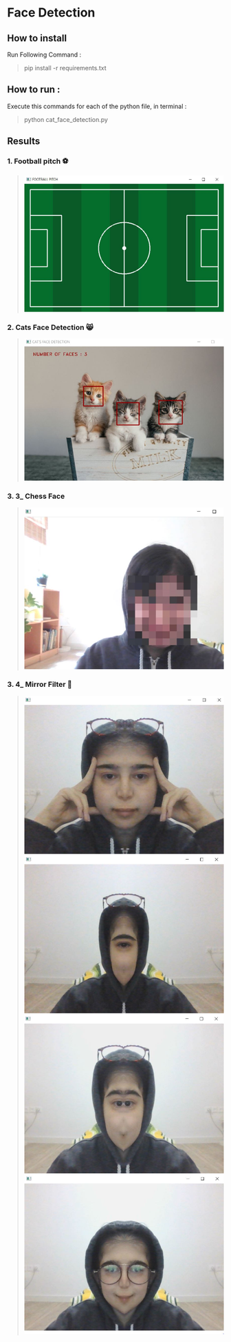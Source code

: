# Face Detection 

## How to install 
Run Following Command :
> pip install -r requirements.txt 
## How to run :
Execute this commands for each of the python file, in terminal :
> python cat_face_detection.py 
## Results 
### 1. Football pitch ⚽
> ![image](https://github.com/kiana-jahanshid/Image-Processing/blob/main/Assignment_28/outputs/football_pitch.JPG)
### 2. Cats Face Detection 😸
> ![image](https://github.com/kiana-jahanshid/Image-Processing/blob/main/Assignment_28/outputs/cats.JPG)
### 3. 3_ Chess Face 
> ![image](https://github.com/kiana-jahanshid/Image-Processing/blob/main/Assignment_28/outputs/4_3_chess.JPG) 
>
### 3. 4_ Mirror Filter 💠
> ![image](https://github.com/kiana-jahanshid/Image-Processing/blob/main/Assignment_28/outputs/mirror3.JPG)
> ![image](https://github.com/kiana-jahanshid/Image-Processing/blob/main/Assignment_28/outputs/mirror2.JPG)
> ![image](https://github.com/kiana-jahanshid/Image-Processing/blob/main/Assignment_28/outputs/mirror1.JPG)
> ![image](https://github.com/kiana-jahanshid/Image-Processing/blob/main/Assignment_28/outputs/mirror.JPG)


